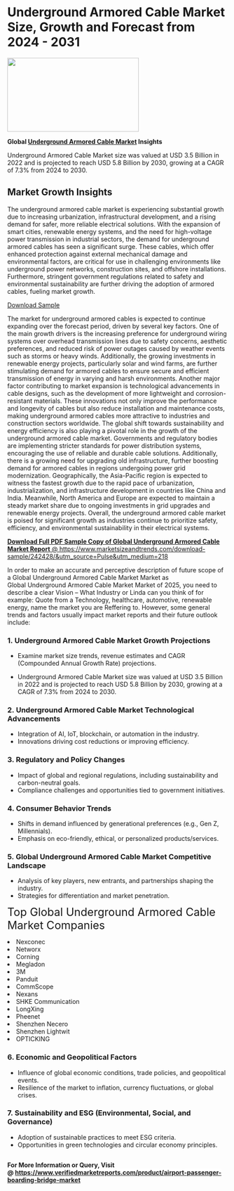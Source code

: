 <H1>Underground Armored Cable Market Size, Growth and Forecast from 2024 - 2031</H1><img class="aligncenter size-medium wp-image-584254" src="https://thirdeyenews.in/wp-content/uploads/2024/09/Global-Market-Research-300x168.jpeg" alt="" width="300" height="168" /><p><strong>Global&nbsp;<a href="https://www.marketsizeandtrends.com/download-sample/242428/&amp;utm_source=Pulse&amp;utm_medium=218">Underground Armored Cable Market</a> Insights</strong></p><p>Underground Armored Cable Market size was valued at USD 3.5 Billion in 2022 and is projected to reach USD 5.8 Billion by 2030, growing at a CAGR of 7.3% from 2024 to 2030.</p><p><h2>Market Growth Insights</h2> <p>The underground armored cable market is experiencing substantial growth due to increasing urbanization, infrastructural development, and a rising demand for safer, more reliable electrical solutions. With the expansion of smart cities, renewable energy systems, and the need for high-voltage power transmission in industrial sectors, the demand for underground armored cables has seen a significant surge. These cables, which offer enhanced protection against external mechanical damage and environmental factors, are critical for use in challenging environments like underground power networks, construction sites, and offshore installations. Furthermore, stringent government regulations related to safety and environmental sustainability are further driving the adoption of armored cables, fueling market growth.</p> <p><a href="#">Download Sample</a></p> <p>The market for underground armored cables is expected to continue expanding over the forecast period, driven by several key factors. One of the main growth drivers is the increasing preference for underground wiring systems over overhead transmission lines due to safety concerns, aesthetic preferences, and reduced risk of power outages caused by weather events such as storms or heavy winds. Additionally, the growing investments in renewable energy projects, particularly solar and wind farms, are further stimulating demand for armored cables to ensure secure and efficient transmission of energy in varying and harsh environments. Another major factor contributing to market expansion is technological advancements in cable designs, such as the development of more lightweight and corrosion-resistant materials. These innovations not only improve the performance and longevity of cables but also reduce installation and maintenance costs, making underground armored cables more attractive to industries and construction sectors worldwide. The global shift towards sustainability and energy efficiency is also playing a pivotal role in the growth of the underground armored cable market. Governments and regulatory bodies are implementing stricter standards for power distribution systems, encouraging the use of reliable and durable cable solutions. Additionally, there is a growing need for upgrading old infrastructure, further boosting demand for armored cables in regions undergoing power grid modernization. Geographically, the Asia-Pacific region is expected to witness the fastest growth due to the rapid pace of urbanization, industrialization, and infrastructure development in countries like China and India. Meanwhile, North America and Europe are expected to maintain a steady market share due to ongoing investments in grid upgrades and renewable energy projects. Overall, the underground armored cable market is poised for significant growth as industries continue to prioritize safety, efficiency, and environmental sustainability in their electrical systems.</p> <p><a href="#"></p><p><span class=""><strong>Download Full PDF Sample Copy of Global Underground Armored Cable Market Report</strong> @ <a href="https://www.marketsizeandtrends.com/download-sample/242428/&amp;utm_source=Pulse&amp;utm_medium=218" target="_blank">https://www.marketsizeandtrends.com/download-sample/242428/&amp;utm_source=Pulse&amp;utm_medium=218</a></span></p><p>In order to make an accurate and perceptive description of future scope of a Global&nbsp;Underground Armored Cable Market Market as Global&nbsp;Underground Armored Cable Market Market of 2025, you need to describe a clear Vision &ndash; What Industry or Linda can you think of for example: Quote from a Technology, healthcare, automotive, renewable energy, name the market you are Reffering to. However, some general trends and factors usually impact market reports and their future outlook include:</p><h3>1.&nbsp;<strong>Underground Armored Cable Market Growth Projections</strong></h3><ul><li>Examine market size trends, revenue estimates and CAGR (Compounded Annual Growth Rate) projections.</li><li><p>Underground Armored Cable Market size was valued at USD 3.5 Billion in 2022 and is projected to reach USD 5.8 Billion by 2030, growing at a CAGR of 7.3% from 2024 to 2030.</p></li></ul><h3>2.&nbsp;<strong>Underground Armored Cable Market Technological Advancements</strong></h3><ul><li>Integration of AI, IoT, blockchain, or automation in the industry.</li><li>Innovations driving cost reductions or improving efficiency.</li></ul><h3>3.&nbsp;<strong>Regulatory and Policy Changes</strong></h3><ul><li>Impact of global and regional regulations, including sustainability and carbon-neutral goals.</li><li>Compliance challenges and opportunities tied to government initiatives.</li></ul><h3>4.&nbsp;<strong>Consumer Behavior Trends</strong></h3><ul><li>Shifts in demand influenced by generational preferences (e.g., Gen Z, Millennials).</li><li>Emphasis on eco-friendly, ethical, or personalized products/services.</li></ul><h3>5.&nbsp;<strong>Global Underground Armored Cable Market Competitive Landscape</strong></h3><ul><li>Analysis of key players, new entrants, and partnerships shaping the industry.</li><li>Strategies for differentiation and market penetration.</li></ul><p data-pm-slice="1 1 []"><span style="color: inherit; font-family: inherit; font-size: 25px;">Top Global Underground Armored Cable Market Companies</span></p><div class="" data-test-id=""><p><li>Nexconec</li><li> Networx</li><li> Corning</li><li> Megladon</li><li> 3M</li><li> Panduit</li><li> CommScope</li><li> Nexans</li><li> SHKE Communication</li><li> LongXing</li><li> Pheenet</li><li> Shenzhen Necero</li><li> Shenzhen Lightwit</li><li> OPTICKING</li></p></div><h3>6.&nbsp;<strong>Economic and Geopolitical Factors</strong></h3><ul><li>Influence of global economic conditions, trade policies, and geopolitical events.</li><li>Resilience of the market to inflation, currency fluctuations, or global crises.</li></ul><h3>7.&nbsp;<strong>Sustainability and ESG (Environmental, Social, and Governance)</strong></h3><ul><li>Adoption of sustainable practices to meet ESG criteria.</li><li>Opportunities in green technologies and circular economy principles.</li></ul><h2><strong style="font-size: 14px;">For More Information or Query, Visit @&nbsp;</strong><a style="background-color: #ffffff; font-size: 14px;" href="https://www.marketsizeandtrends.com/report/underground-armored-cable-market/" target="_blank">https://www.verifiedmarketreports.com/product/airport-passenger-boarding-bridge-market</a></h2>
